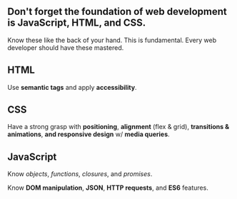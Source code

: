 ## Don't forget the foundation of web development is JavaScript, HTML, and CSS.

Know these like the back of your hand. This is fundamental. Every web developer should have these mastered.

## HTML

Use **semantic tags** and apply **accessibility**.

## CSS

Have a strong grasp with **positioning**, **alignment** (flex & grid), **transitions & animations**, **and responsive design** w/ **media queries**.

## JavaScript

Know _objects_, _functions_, _closures_, and _promises_.

Know **DOM manipulation**, **JSON**, **HTTP requests**, and **ES6** features.
